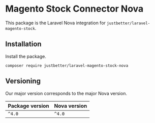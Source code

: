 # Magento Stock Connector Nova

This package is the Laravel Nova integration for `justbetter/laravel-magento-stock`.

## Installation

Install the package.

```shell
composer require justbetter/laravel-magento-stock-nova
```

## Versioning

Our major version corresponds to the major Nova version.

| Package version | Nova version |
|-----------------|--------------|
| `^4.0`          | `^4.0`       |
